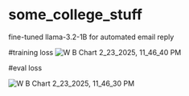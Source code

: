 # some_college_stuff
fine-tuned llama-3.2-1B for automated email reply

#training loss 
![W B Chart 2_23_2025, 11_46_40 PM](https://github.com/user-attachments/assets/9cabbaa0-8460-4bd5-984c-ddb948a581dd)

#eval loss 

![W B Chart 2_23_2025, 11_46_30 PM](https://github.com/user-attachments/assets/2a393b1e-3a2e-4e58-93fb-d58435aca49c)
